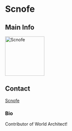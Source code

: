 # Scnofe

## Main Info
<img class="" src="https://avatars.githubusercontent.com/u/69851675?v=4" alt="Scnofe" style="width:128px;height:128px;">

## Contact
[Scnofe](https://github.com/Scnofe) 

### Bio
Contributor of World Architect!
